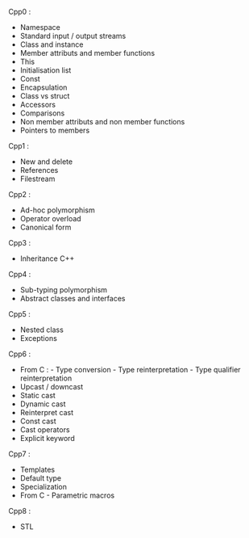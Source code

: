 Cpp0 :
- Namespace
- Standard input / output streams
- Class and instance
- Member attributs and member functions
- This
- Initialisation list
- Const
- Encapsulation
- Class vs struct
- Accessors
- Comparisons
- Non member attributs and non member functions
- Pointers to members


Cpp1 :
- New and delete
- References
- Filestream


Cpp2 :
- Ad-hoc polymorphism
- Operator overload
- Canonical form


Cpp3 :
- Inheritance C++


Cpp4 :
- Sub-typing polymorphism
- Abstract classes and interfaces


Cpp5 :
- Nested class
- Exceptions


Cpp6 :
- From C :  - Type conversion
			- Type reinterpretation
			- Type qualifier reinterpretation
- Upcast / downcast
- Static cast
- Dynamic cast
- Reinterpret cast
- Const cast
- Cast operators
- Explicit keyword


Cpp7 :
- Templates
- Default type
- Specialization
- From C - Parametric macros


Cpp8 :
- STL
